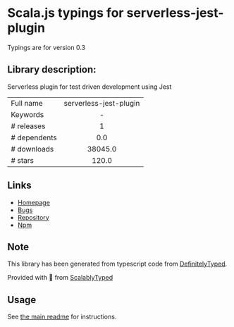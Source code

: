 
# Scala.js typings for serverless-jest-plugin

Typings are for version 0.3

## Library description:
Serverless plugin for test driven development using Jest

|                    |                 |
| ------------------ | :-------------: |
| Full name          | serverless-jest-plugin |
| Keywords           | - |
| # releases         | 1 |
| # dependents       | 0.0 |
| # downloads        | 38045.0 |
| # stars            | 120.0 |

## Links
- [Homepage](https://github.com/nordcloud/serverless-jest-plugin#readme)
- [Bugs](https://github.com/nordcloud/serverless-jest-plugin/issues)
- [Repository](https://github.com/nordcloud/serverless-jest-plugin)
- [Npm](https://www.npmjs.com/package/serverless-jest-plugin)
    


## Note
This library has been generated from typescript code from [DefinitelyTyped](https://definitelytyped.org).

Provided with :purple_heart: from [ScalablyTyped](https://github.com/oyvindberg/ScalablyTyped)

## Usage
See [the main readme](../../readme.md) for instructions.


